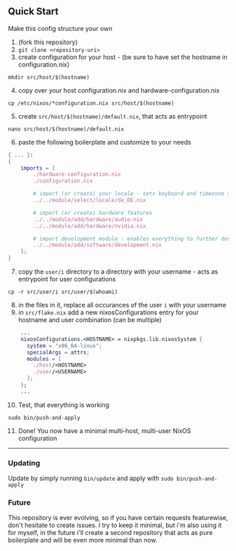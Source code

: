 ## Quick Start
Make this config structure your own
1. (fork this repository)
2. `git clone <repository-uri>`
3. create configuration for your host - (be sure to have set the hostname in configuration.nix)
```shell
mkdir src/host/$(hostname)
```
4. copy over your host configuration.nix and hardware-configuration.nix 
```shell
cp /etc/nixos/*configuration.nix src/host/$(hostname)
```
5. create `src/host/$(hostname)/default.nix`, that acts as entrypoint
```shell
nano src/host/$(hostname)/default.nix
```
6. paste the following boilerplate and customize to your needs
```nix
{ ... }:
{
    imports = [
        ./hardware-configuration.nix
        ./configuration.nix

        # import (or create) your locale - sets keyboard and timezone stuff
        ../../module/select/locale/de_DE.nix

        # import (or create) hardware features
        ../../module/add/hardware/audio.nix
        ../../module/add/hardware/nvidia.nix

        # import development module - enables everything to further develop this config
        ../../module/add/software/development.nix
    ];
}
```
7. copy the `user/i` directory to a directory with your username - acts as entrypoint for user configurations
```shell
cp -r src/user/i src/user/$(whoami)
```
8. in the files in it, replace all occurances of the user `i` with your username
9. in `src/flake.nix` add a new nixosConfigurations entry for your hostname and user combination (can be multiple)
```nix
    ...
    nixosConfigurations.<HOSTNAME> = nixpkgs.lib.nixosSystem {
      system = "x86_64-linux";
      specialArgs = attrs;
      modules = [
        ./host/<HOSTNAME>
        ./user/<USERNAME>
      ];
    };
    ...
```
10. Test, that everything is working
```shell
sudo bin/push-and-apply
```
11. Done! You now have a minimal multi-host, multi-user NixOS configuration
***

### Updating
Update by simply running `bin/update` and apply with `sudo bin/push-and-apply`

### Future
This repository is ever evolving, so if you have certain requests featurewise, don't hesitate to create issues.
I try to keep it minimal, but i'm also using it for myself, in the future i'll create a second repository
that acts as pure boilerplate and will be even more minimal than now.